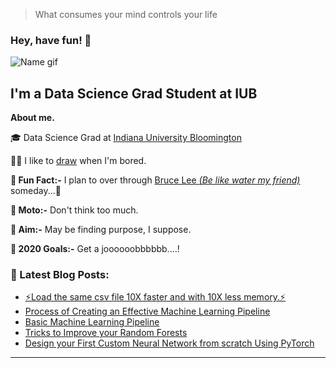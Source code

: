 > What consumes your mind controls your life


### Hey, have fun! 🥳 
![Name gif](https://raw.githubusercontent.com/PrudhviVajja/PrudhviVajja/master/virtualFont.gif)

## I'm a Data Science Grad Student at IUB
**About me.**

🎓 Data Science Grad at [Indiana University Bloomington](https://datascience.indiana.edu/)

👨‍🎨 I like to [draw](https://www.behance.net/prudhvivajja) when I'm bored.

**🐒 Fun Fact:-** I plan to over through [Bruce Lee *(Be like water my friend)*](https://images.unsplash.com/photo-1586343276471-c02138479e9e?ixlib=rb-1.2.1&ixid=eyJhcHBfaWQiOjEyMDd9&auto=format&fit=crop&w=1950&q=80) someday...🤫

**🐘 Moto:-** Don't think too much.

**🦋 Aim:-** May be finding purpose, I suppose.

**🦅 2020 Goals:-** Get a joooooobbbbbb....!

### 📕 Latest Blog Posts:
- [⚡️Load the same csv file 10X faster and with 10X less memory.⚡️](https://prudhvivajja.github.io/Load_data_faster/)
- [Process of Creating an Effective Machine Learning Pipeline](https://prudhvivajja.github.io/AdvanceMLPipeline/)
- [Basic Machine Learning Pipeline](https://prudhvivajja.github.io/BasicMLPipeline/)
- [Tricks to Improve your Random Forests](https://prudhvivajja.github.io/RandomForests/)
- [Design your First Custom Neural Network from scratch Using PyTorch](https://prudhvivajja.github.io/Pytorch_from_scartch/)

---

[website]: https://PrudhviVajja.github.io
[twitter]: https://twitter.com/VPrudhvi0001
[instagram]: https://www.instagram.com/prudhvi.vajja/
[linkedin]: https://www.linkedin.com/in/prudhvi-vajja-22079610b/
[kaggle]: https://www.kaggle.com/prudhvivajja
[resources]: https://PrudhviVajja.github.io/Resources/